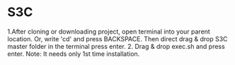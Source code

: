 # S3C
1.After cloning or downloading project, open terminal into your parent location. Or, write 'cd' and press BACKSPACE. Then direct drag & drop S3C master
folder in the terminal press enter.
2. Drag & drop exec.sh and press enter.
Note: It needs only 1st time installation. 
